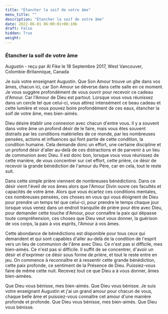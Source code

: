 ```yaml
---
title: "Étancher la soif de votre âme"
menu_title: ""
description: "Étancher la soif de votre âme"
date: 2022-06-01 06:00:01+00:106
draft: False
hidden: True
weight:
---
```

### Étancher la soif de votre âme

Augustin - reçu par Al Fike le 18 Septembre 2017, West Vancouver, Colombie-Britannique, Canada

Je suis votre enseignant Augustin. Que Son Amour trouve un gîte dans vos âmes, chacun ici, car Son Amour se déverse dans cette salle en ce moment. Je vous suggère profondément de vous ouvrir pour recevoir ce cadeau d'Amour. Car l'Amour de Dieu est partout. Lorsque vous vous réunissez dans un cercle tel que celui-ci, vous attirez intensément ce beau cadeau et cette lumière et vous pouvez boire profondément de ces eaux, étancher la soif de votre âme, mes bien-aimés.

Dieu désire établir une connexion avec chacun d'entre vous. Il y a souvent dans votre âme un profond désir de le faire, mais vous êtes souvent distraits par les conditions matérielles de ce monde, par les nombreuses pensées, actions et influences qui font partie de cette condition, la condition humaine. Cela demande donc un effort, une certaine discipline et un profond désir d'aller au-delà de ces distractions et de parvenir à un lieu de communion avec Dieu. Il est donc bon, lorsque vous vous réunissez de cette manière, de vous concentrer sur cet effort, cette prière, ce désir de recevoir la grande bénédiction de l'amour du Père, car en cela, tout le reste suit.

Dans cette simple prière viennent de nombreuses bénédictions. Dans ce désir vient l'éveil de vos âmes alors que l'Amour Divin ouvre ces facultés et capacités de votre âme. Alors que vous écartez ces conditions mentales, ces nombreuses pensées, ces choses en vous qui vous éloignent de Dieu pour prendre un temps tel que celui-ci, pour prendre le temps chaque jour lorsque vous venez dans un endroit tranquille de prière pour être avec Dieu, pour demander cette touche d'Amour, pour connaître la paix qui dépasse toute compréhension, ces choses que Dieu veut vous donner, la guérison de vos corps, la paix à vos esprits, l'Amour à vos âmes.

Cette abondance de bénédictions est disponible pour tous ceux qui demandent et qui sont capables d'aller au-delà de la condition de l'esprit vers un lieu de communion de l'âme avec Dieu. Ce n'est pas si difficile, mes bien-aimés. Ce n'est pas si difficile. Il suffit de se concentrer, d'avoir un désir et d'exprimer ce désir sous forme de prière, et tout le reste entre en jeu. On commence à reconnaître et à ressentir cette grande bénédiction, cette paix profonde, ce sentiment de la Présence de Dieu. Puissiez-vous faire de même cette nuit. Recevez tout ce que Dieu a à vous donner, âmes bien-aimées.

Que Dieu vous bénisse, mes bien-aimés. Que Dieu vous bénisse. Je suis votre enseignant Augustin et j'ai un grand amour pour chacun de vous, chaque belle âme et puissiez-vous connaître cet amour d'une manière profonde et profonde. Que Dieu vous bénisse, mes bien-aimés. Que Dieu vous bénisse.
